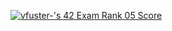 [![vfuster-'s 42 Exam Rank 05 Score](https://badge42.coday.fr/api/v2/cltpx5zqv531101p4bte37ts1/project/3508035)](https://github.com/Coday-meric/badge42)
